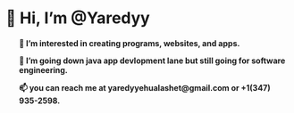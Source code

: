 <h1> 👋 Hi, I’m @Yaredyy </h1>

  <h4>
  <ul>👀 I’m interested in creating programs, websites, and apps. </ul>
  <ul>🌱 I’m going down java app devlopment lane but still going for software engineering. </ul>
  <ul>📫 you can reach me at yaredyyehualashet@gmail.com or +1(347) 935-2598. </ul>
  </h4>

<!---
Yaredyy/Yaredyy is a ✨ special ✨ repository because its `README.md` (this file) appears on your GitHub profile.
You can click the Preview link to take a look at your changes.
--->
